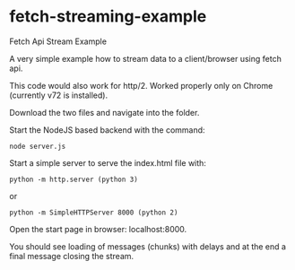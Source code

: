 # fetch-streaming-example
Fetch Api Stream Example

A very simple example how to stream data to a client/browser using fetch api.

This code would also work for http/2. Worked properly only on Chrome (currently v72 is installed).

Download the two files and navigate into the folder.

Start the NodeJS based backend with the command:
```
node server.js
```
Start a simple server to serve the index.html file with:
```
python -m http.server (python 3)
```
or
```
python -m SimpleHTTPServer 8000 (python 2)
```
Open the start page in browser: localhost:8000.

You should see loading of messages (chunks) with delays and at the end a final message closing the stream.
